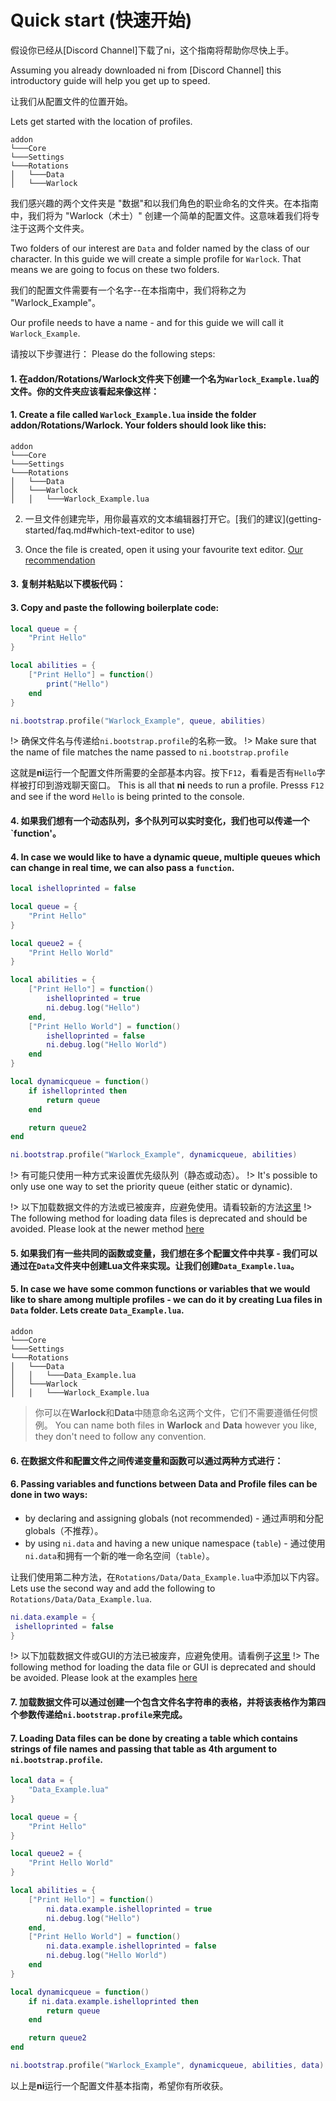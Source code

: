 # Quick start (快速开始)

假设你已经从[Discord Channel]下载了ni，这个指南将帮助你尽快上手。

Assuming you already downloaded ni from [Discord Channel] this introductory guide will help you get up to speed.

让我们从配置文件的位置开始。

Lets get started with the location of profiles.

```
addon
└───Core
└───Settings
└───Rotations
│	└───Data
│	└───Warlock
```

我们感兴趣的两个文件夹是 "数据"和以我们角色的职业命名的文件夹。在本指南中，我们将为 "Warlock（术士）" 创建一个简单的配置文件。这意味着我们将专注于这两个文件夹。

Two folders of our interest are `Data` and folder named by the class of our character. In this guide we will create a simple profile for `Warlock`. That means we are going to focus on these two folders.

我们的配置文件需要有一个名字--在本指南中，我们将称之为 "Warlock_Example"。

Our profile needs to have a name - and for this guide we will call it `Warlock_Example`.

请按以下步骤进行：
Please do the following steps:

#### 1. 在addon/Rotations/Warlock文件夹下创建一个名为`Warlock_Example.lua`的文件。你的文件夹应该看起来像这样：

#### 1. Create a file called `Warlock_Example.lua` inside the folder addon/Rotations/Warlock. Your folders should look like this:

```
addon
└───Core
└───Settings
└───Rotations
│	└───Data
│	└───Warlock
│	│	└───Warlock_Example.lua
```
2. 一旦文件创建完毕，用你最喜欢的文本编辑器打开它。[我们的建议](getting-started/faq.md#which-text-editor to use)

2. Once the file is created, open it using your favourite text editor. [Our recommendation](getting-started/faq.md#which-text-editor-to-use)

#### 3. 复制并粘贴以下模板代码：
#### 3. Copy and paste the following boilerplate code:

```lua
local queue = {
	"Print Hello"
}

local abilities = {
	["Print Hello"] = function()
		print("Hello")
	end
}

ni.bootstrap.profile("Warlock_Example", queue, abilities)
```

!> 确保文件名与传递给`ni.bootstrap.profile`的名称一致。
!> Make sure that the name of file matches the name passed to `ni.bootstrap.profile`

这就是**ni**运行一个配置文件所需要的全部基本内容。按下`F12`，看看是否有`Hello`字样被打印到游戏聊天窗口。
This is all that **ni** needs to run a profile. Presss `F12` and see if the word `Hello` is being printed to the console.

#### 4. 如果我们想有一个动态队列，多个队列可以实时变化，我们也可以传递一个`function'。
#### 4. In case we would like to have a dynamic queue, multiple queues which can change in real time, we can also pass a `function`.

```lua
local ishelloprinted = false

local queue = {
	"Print Hello"
}

local queue2 = {
	"Print Hello World"
}

local abilities = {
	["Print Hello"] = function()
		ishelloprinted = true
		ni.debug.log("Hello")
	end,
	["Print Hello World"] = function()
		ishelloprinted = false
		ni.debug.log("Hello World")
	end
}

local dynamicqueue = function()
	if ishelloprinted then
		return queue
	end

	return queue2
end

ni.bootstrap.profile("Warlock_Example", dynamicqueue, abilities)
```

!> 有可能只使用一种方式来设置优先级队列（静态或动态）。
!> It's possible to only use one way to set the priority queue (either static or dynamic).

!> 以下加载数据文件的方法或已被废弃，应避免使用。请看较新的方法[这里](https://github.com/initvs/ni-profiles/blob/main/Generic/GUIExample.lua#L1)
!> The following method for loading data files is deprecated and should be avoided. Please look at the newer method [here](https://github.com/initvs/ni-profiles/blob/main/Generic/GUIExample.lua#L1)

#### 5. 如果我们有一些共同的函数或变量，我们想在多个配置文件中共享 - 我们可以通过在`Data`文件夹中创建Lua文件来实现。让我们创建`Data_Example.lua`。
#### 5. In case we have some common functions or variables that we would like to share among multiple profiles - we can do it by creating Lua files in `Data` folder. Lets create `Data_Example.lua`.

```
addon
└───Core
└───Settings
└───Rotations
│	└───Data
│	│	└───Data_Example.lua
│	└───Warlock
│	│	└───Warlock_Example.lua
```

> 你可以在**Warlock**和**Data**中随意命名这两个文件，它们不需要遵循任何惯例。
> You can name both files in **Warlock** and **Data** however you like, they don't need to follow any convention.

#### 6. 在数据文件和配置文件之间传递变量和函数可以通过两种方式进行：
#### 6. Passing variables and functions between Data and Profile files can be done in two ways:

- by declaring and assigning globals (not recommended) - 通过声明和分配globals（不推荐）。
- by using `ni.data` and having a new unique namespace (`table`) - 通过使用`ni.data`和拥有一个新的唯一命名空间（`table`）。

让我们使用第二种方法，在`Rotations/Data/Data_Example.lua`中添加以下内容。
Lets use the second way and add the following to `Rotations/Data/Data_Example.lua`.

```lua
ni.data.example = {
 ishelloprinted = false
}
```

!> 以下加载数据文件或GUI的方法已被废弃，应避免使用。请看例子[这里](https://github.com/initvs/ni-profiles/blob/main/Generic/GUIExample.lua)
!> The following method for loading the data file or GUI is deprecated and should be avoided. Please look at the examples [here](https://github.com/initvs/ni-profiles/blob/main/Generic/GUIExample.lua)


#### 7. 加载数据文件可以通过创建一个包含文件名字符串的表格，并将该表格作为第四个参数传递给`ni.bootstrap.profile`来完成。
#### 7. Loading Data files can be done by creating a table which contains strings of file names and passing that table as 4th argument to `ni.bootstrap.profile`.

```lua
local data = {
	"Data_Example.lua"
}

local queue = {
	"Print Hello"
}

local queue2 = {
	"Print Hello World"
}

local abilities = {
	["Print Hello"] = function()
		ni.data.example.ishelloprinted = true
		ni.debug.log("Hello")
	end,
	["Print Hello World"] = function()
		ni.data.example.ishelloprinted = false
		ni.debug.log("Hello World")
	end
}

local dynamicqueue = function()
	if ni.data.example.ishelloprinted then
		return queue
	end

	return queue2
end

ni.bootstrap.profile("Warlock_Example", dynamicqueue, abilities, data)
```
以上是**ni**运行一个配置文件基本指南，希望你有所收获。
